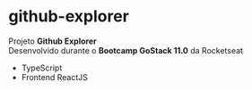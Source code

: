 # github-explorer

Projeto <strong>Github Explorer</strong></br>
Desenvolvido durante o <strong>Bootcamp GoStack 11.0</strong> da Rocketseat

  - TypeScript
  - Frontend ReactJS
